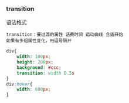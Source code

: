 ### transition

语法格式

```
transition：要过渡的属性 话费时间 运动曲线 合适开始
如果有多组属性变化，用逗号隔开
```



```css
div{
    width: 100px;
    height: 200px;
    background: #ccc;
    transition: width 0.5s
}
div:hover{
    width: 600px;
}
```

